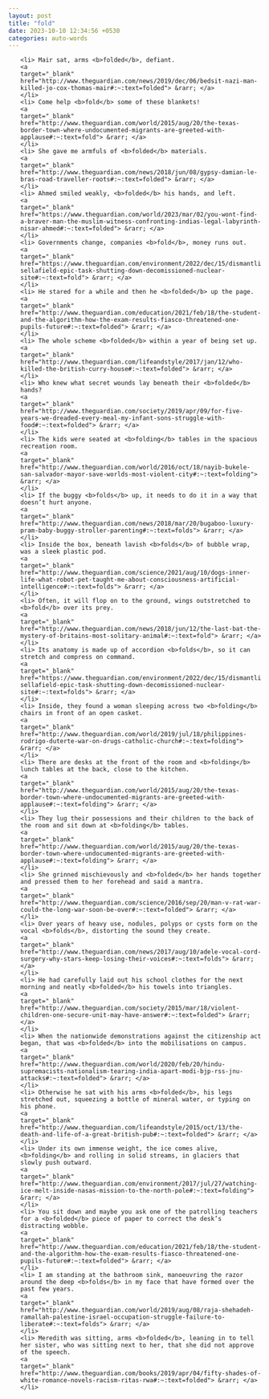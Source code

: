 ```yaml
---
layout: post
title: "fold"
date: 2023-10-10 12:34:56 +0530
categories: auto-words
---
```

<ol>

    <li> Mair sat, arms <b>folded</b>, defiant.
    <a 
    target="_blank" 
    href="http://www.theguardian.com/news/2019/dec/06/bedsit-nazi-man-killed-jo-cox-thomas-mair#:~:text=folded"> &rarr; </a>
    </li>
    <li> Come help <b>fold</b> some of these blankets!
    <a 
    target="_blank" 
    href="http://www.theguardian.com/world/2015/aug/20/the-texas-border-town-where-undocumented-migrants-are-greeted-with-applause#:~:text=fold"> &rarr; </a>
    </li>
    <li> She gave me armfuls of <b>folded</b> materials.
    <a 
    target="_blank" 
    href="http://www.theguardian.com/news/2018/jun/08/gypsy-damian-le-bras-road-traveller-roots#:~:text=folded"> &rarr; </a>
    </li>
    <li> Ahmed smiled weakly, <b>folded</b> his hands, and left.
    <a 
    target="_blank" 
    href="https://www.theguardian.com/world/2023/mar/02/you-wont-find-a-braver-man-the-muslim-witness-confronting-indias-legal-labyrinth-nisar-ahmed#:~:text=folded"> &rarr; </a>
    </li>
    <li> Governments change, companies <b>fold</b>, money runs out.
    <a 
    target="_blank" 
    href="https://www.theguardian.com/environment/2022/dec/15/dismantling-sellafield-epic-task-shutting-down-decomissioned-nuclear-site#:~:text=fold"> &rarr; </a>
    </li>
    <li> He stared for a while and then he <b>folded</b> up the page.
    <a 
    target="_blank" 
    href="http://www.theguardian.com/education/2021/feb/18/the-student-and-the-algorithm-how-the-exam-results-fiasco-threatened-one-pupils-future#:~:text=folded"> &rarr; </a>
    </li>
    <li> The whole scheme <b>folded</b> within a year of being set up.
    <a 
    target="_blank" 
    href="http://www.theguardian.com/lifeandstyle/2017/jan/12/who-killed-the-british-curry-house#:~:text=folded"> &rarr; </a>
    </li>
    <li> Who knew what secret wounds lay beneath their <b>folded</b> hands?
    <a 
    target="_blank" 
    href="http://www.theguardian.com/society/2019/apr/09/for-five-years-we-dreaded-every-meal-my-infant-sons-struggle-with-food#:~:text=folded"> &rarr; </a>
    </li>
    <li> The kids were seated at <b>folding</b> tables in the spacious recreation room.
    <a 
    target="_blank" 
    href="http://www.theguardian.com/world/2016/oct/18/nayib-bukele-san-salvador-mayor-save-worlds-most-violent-city#:~:text=folding"> &rarr; </a>
    </li>
    <li> If the buggy <b>folds</b> up, it needs to do it in a way that doesn’t hurt anyone.
    <a 
    target="_blank" 
    href="http://www.theguardian.com/news/2018/mar/20/bugaboo-luxury-pram-baby-buggy-stroller-parenting#:~:text=folds"> &rarr; </a>
    </li>
    <li> Inside the box, beneath lavish <b>folds</b> of bubble wrap, was a sleek plastic pod.
    <a 
    target="_blank" 
    href="http://www.theguardian.com/science/2021/aug/10/dogs-inner-life-what-robot-pet-taught-me-about-consciousness-artificial-intelligence#:~:text=folds"> &rarr; </a>
    </li>
    <li> Often, it will flop on to the ground, wings outstretched to <b>fold</b> over its prey.
    <a 
    target="_blank" 
    href="http://www.theguardian.com/news/2018/jun/12/the-last-bat-the-mystery-of-britains-most-solitary-animal#:~:text=fold"> &rarr; </a>
    </li>
    <li> Its anatomy is made up of accordion <b>folds</b>, so it can stretch and compress on command.
    <a 
    target="_blank" 
    href="https://www.theguardian.com/environment/2022/dec/15/dismantling-sellafield-epic-task-shutting-down-decomissioned-nuclear-site#:~:text=folds"> &rarr; </a>
    </li>
    <li> Inside, they found a woman sleeping across two <b>folding</b> chairs in front of an open casket.
    <a 
    target="_blank" 
    href="http://www.theguardian.com/world/2019/jul/18/philippines-rodrigo-duterte-war-on-drugs-catholic-church#:~:text=folding"> &rarr; </a>
    </li>
    <li> There are desks at the front of the room and <b>folding</b> lunch tables at the back, close to the kitchen.
    <a 
    target="_blank" 
    href="http://www.theguardian.com/world/2015/aug/20/the-texas-border-town-where-undocumented-migrants-are-greeted-with-applause#:~:text=folding"> &rarr; </a>
    </li>
    <li> They lug their possessions and their children to the back of the room and sit down at <b>folding</b> tables.
    <a 
    target="_blank" 
    href="http://www.theguardian.com/world/2015/aug/20/the-texas-border-town-where-undocumented-migrants-are-greeted-with-applause#:~:text=folding"> &rarr; </a>
    </li>
    <li> She grinned mischievously and <b>folded</b> her hands together and pressed them to her forehead and said a mantra.
    <a 
    target="_blank" 
    href="http://www.theguardian.com/science/2016/sep/20/man-v-rat-war-could-the-long-war-soon-be-over#:~:text=folded"> &rarr; </a>
    </li>
    <li> Over years of heavy use, nodules, polyps or cysts form on the vocal <b>folds</b>, distorting the sound they create.
    <a 
    target="_blank" 
    href="http://www.theguardian.com/news/2017/aug/10/adele-vocal-cord-surgery-why-stars-keep-losing-their-voices#:~:text=folds"> &rarr; </a>
    </li>
    <li> He had carefully laid out his school clothes for the next morning and neatly <b>folded</b> his towels into triangles.
    <a 
    target="_blank" 
    href="http://www.theguardian.com/society/2015/mar/18/violent-children-one-secure-unit-may-have-answer#:~:text=folded"> &rarr; </a>
    </li>
    <li> When the nationwide demonstrations against the citizenship act began, that was <b>folded</b> into the mobilisations on campus.
    <a 
    target="_blank" 
    href="http://www.theguardian.com/world/2020/feb/20/hindu-supremacists-nationalism-tearing-india-apart-modi-bjp-rss-jnu-attacks#:~:text=folded"> &rarr; </a>
    </li>
    <li> Otherwise he sat with his arms <b>folded</b>, his legs stretched out, squeezing a bottle of mineral water, or typing on his phone.
    <a 
    target="_blank" 
    href="http://www.theguardian.com/lifeandstyle/2015/oct/13/the-death-and-life-of-a-great-british-pub#:~:text=folded"> &rarr; </a>
    </li>
    <li> Under its own immense weight, the ice comes alive, <b>folding</b> and rolling in solid streams, in glaciers that slowly push outward.
    <a 
    target="_blank" 
    href="http://www.theguardian.com/environment/2017/jul/27/watching-ice-melt-inside-nasas-mission-to-the-north-pole#:~:text=folding"> &rarr; </a>
    </li>
    <li> You sit down and maybe you ask one of the patrolling teachers for a <b>folded</b> piece of paper to correct the desk’s distracting wobble.
    <a 
    target="_blank" 
    href="http://www.theguardian.com/education/2021/feb/18/the-student-and-the-algorithm-how-the-exam-results-fiasco-threatened-one-pupils-future#:~:text=folded"> &rarr; </a>
    </li>
    <li> I am standing at the bathroom sink, manoeuvring the razor around the deep <b>folds</b> in my face that have formed over the past few years.
    <a 
    target="_blank" 
    href="http://www.theguardian.com/world/2019/aug/08/raja-shehadeh-ramallah-palestine-israel-occupation-struggle-failure-to-liberate#:~:text=folds"> &rarr; </a>
    </li>
    <li> Meredith was sitting, arms <b>folded</b>, leaning in to tell her sister, who was sitting next to her, that she did not approve of the speech.
    <a 
    target="_blank" 
    href="http://www.theguardian.com/books/2019/apr/04/fifty-shades-of-white-romance-novels-racism-ritas-rwa#:~:text=folded"> &rarr; </a>
    </li>